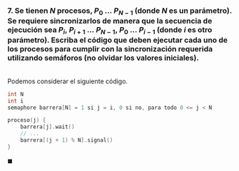 ### 7. Se tienen $N$ procesos, $P_0\ ...\ P_{N−1}$ (donde $N$ es un parámetro). Se requiere sincronizarlos de manera que la secuencia de ejecución sea $P_i,\ P_{i+1}\ ...\ P_{N−1},\ P_0\ ...\ P_{i−1}$ (donde $i$ es otro parámetro). Escriba el código que deben ejecutar cada uno de los procesos para cumplir con la sincronización requerida utilizando semáforos (no olvidar los valores iniciales).

\
Podemos considerar el siguiente código.

```C
int N
int i
semaphore barrera[N] = 1 si j = i, 0 si no, para todo 0 <= j < N

proceso(j) {
    barrera[j].wait()
    // ...
    barrera[(j + 1) % N].signal()
}
```

$\blacksquare$

